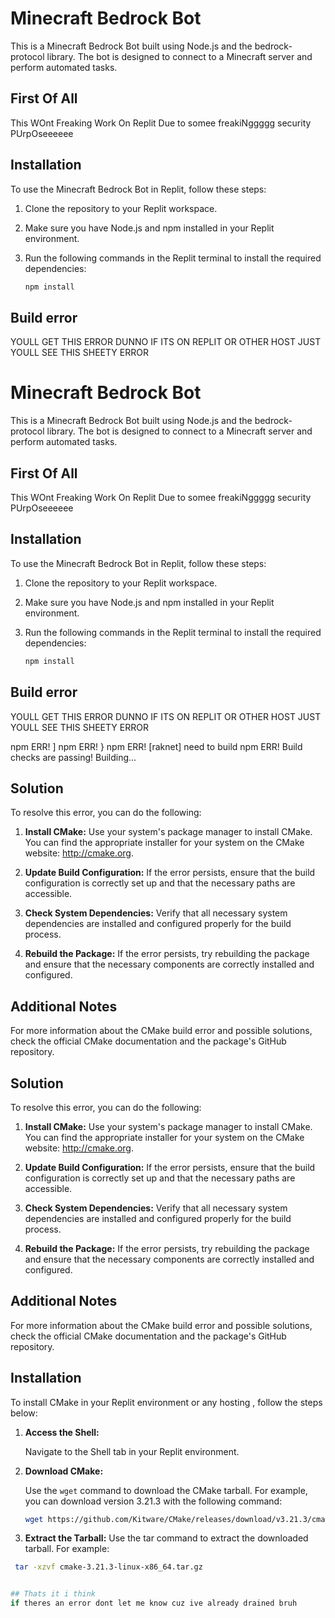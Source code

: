 # Minecraft Bedrock Bot

This is a Minecraft Bedrock Bot built using Node.js and the bedrock-protocol library. The bot is designed to connect to a Minecraft server and perform automated tasks.

## First Of All
This WOnt Freaking Work On Replit Due to somee freakiNggggg security PUrpOseeeeee

## Installation

To use the Minecraft Bedrock Bot in Replit, follow these steps:

1. Clone the repository to your Replit workspace.
2. Make sure you have Node.js and npm installed in your Replit environment.
3. Run the following commands in the Replit terminal to install the required dependencies:

   ```bash
   npm install

## Build error
YOULL GET THIS ERROR DUNNO IF ITS ON REPLIT OR OTHER HOST JUST YOULL SEE THIS SHEETY ERROR

   # Minecraft Bedrock Bot

This is a Minecraft Bedrock Bot built using Node.js and the bedrock-protocol library. The bot is designed to connect to a Minecraft server and perform automated tasks.

## First Of All
This WOnt Freaking Work On Replit Due to somee freakiNggggg security PUrpOseeeeee

## Installation

To use the Minecraft Bedrock Bot in Replit, follow these steps:

1. Clone the repository to your Replit workspace.
2. Make sure you have Node.js and npm installed in your Replit environment.
3. Run the following commands in the Replit terminal to install the required dependencies:

   ```bash
   npm install

## Build error
YOULL GET THIS ERROR DUNNO IF ITS ON REPLIT OR OTHER HOST JUST YOULL SEE THIS SHEETY ERROR

   npm ERR!   ]
   npm ERR! }
   npm ERR! [raknet] need to build
       npm ERR! Build checks are passing! Building... 


## Solution

To resolve this error, you can do the following:

1. **Install CMake:**
   Use your system's package manager to install CMake. You can find the appropriate installer for your system on the CMake website: http://cmake.org.

2. **Update Build Configuration:**
   If the error persists, ensure that the build configuration is correctly set up and that the necessary paths are accessible.

3. **Check System Dependencies:**
   Verify that all necessary system dependencies are installed and configured properly for the build process.

4. **Rebuild the Package:**
   If the error persists, try rebuilding the package and ensure that the necessary components are correctly installed and configured.

## Additional Notes

For more information about the CMake build error and possible solutions, check the official CMake documentation and the package's GitHub repository.


## Solution

To resolve this error, you can do the following:

1. **Install CMake:**
   Use your system's package manager to install CMake. You can find the appropriate installer for your system on the CMake website: http://cmake.org.

2. **Update Build Configuration:**
   If the error persists, ensure that the build configuration is correctly set up and that the necessary paths are accessible.

3. **Check System Dependencies:**
   Verify that all necessary system dependencies are installed and configured properly for the build process.

4. **Rebuild the Package:**
   If the error persists, try rebuilding the package and ensure that the necessary components are correctly installed and configured.

## Additional Notes

For more information about the CMake build error and possible solutions, check the official CMake documentation and the package's GitHub repository.


## Installation

To install CMake in your Replit environment or any hosting , follow the steps below:

1. **Access the Shell:**
   
   Navigate to the Shell tab in your Replit environment.

2. **Download CMake:**

   Use the `wget` command to download the CMake tarball. For example, you can download version 3.21.3 with the following command:

   ```bash
   wget https://github.com/Kitware/CMake/releases/download/v3.21.3/cmake-3.21.3-linux-x86_64.tar.gz

3. **Extract the Tarball:**
Use the tar command to extract the downloaded tarball. For example:

```bash
 tar -xzvf cmake-3.21.3-linux-x86_64.tar.gz


## Thats it i think
if theres an error dont let me know cuz ive already drained bruh
